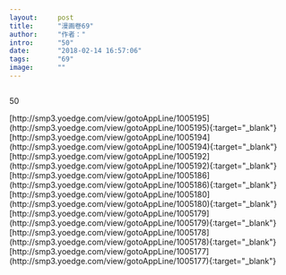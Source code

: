 ```yaml
---
layout:     post
title:      "漫画卷69"
author:     "作者："
intro:      "50"
date:       "2018-02-14 16:57:06"
tags:       "69"
image:      ""
---
```

<div style="text-align: center">
<p><img src=""/></p>
</div>
<p class="post-meta">
<span>50</span>
</p>
[http://smp3.yoedge.com/view/gotoAppLine/1005195](http://smp3.yoedge.com/view/gotoAppLine/1005195){:target="_blank"}
[http://smp3.yoedge.com/view/gotoAppLine/1005194](http://smp3.yoedge.com/view/gotoAppLine/1005194){:target="_blank"}
[http://smp3.yoedge.com/view/gotoAppLine/1005192](http://smp3.yoedge.com/view/gotoAppLine/1005192){:target="_blank"}
[http://smp3.yoedge.com/view/gotoAppLine/1005186](http://smp3.yoedge.com/view/gotoAppLine/1005186){:target="_blank"}
[http://smp3.yoedge.com/view/gotoAppLine/1005180](http://smp3.yoedge.com/view/gotoAppLine/1005180){:target="_blank"}
[http://smp3.yoedge.com/view/gotoAppLine/1005179](http://smp3.yoedge.com/view/gotoAppLine/1005179){:target="_blank"}
[http://smp3.yoedge.com/view/gotoAppLine/1005178](http://smp3.yoedge.com/view/gotoAppLine/1005178){:target="_blank"}
[http://smp3.yoedge.com/view/gotoAppLine/1005177](http://smp3.yoedge.com/view/gotoAppLine/1005177){:target="_blank"}



